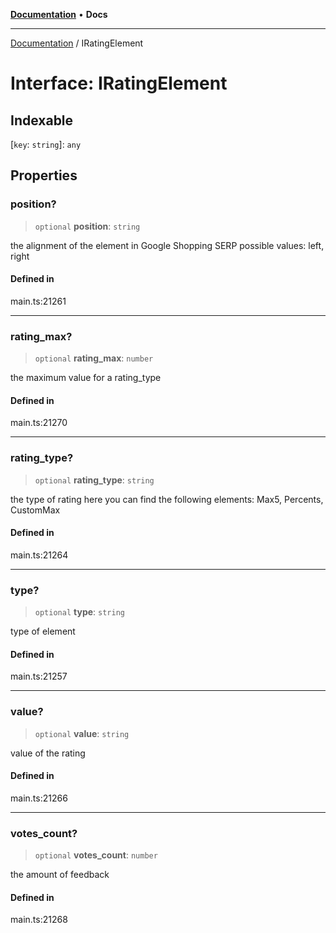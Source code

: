 [**Documentation**](../README.md) • **Docs**

***

[Documentation](../globals.md) / IRatingElement

# Interface: IRatingElement

## Indexable

 \[`key`: `string`\]: `any`

## Properties

### position?

> `optional` **position**: `string`

the alignment of the element in Google Shopping SERP
possible values:
left, right

#### Defined in

main.ts:21261

***

### rating\_max?

> `optional` **rating\_max**: `number`

the maximum value for a rating_type

#### Defined in

main.ts:21270

***

### rating\_type?

> `optional` **rating\_type**: `string`

the type of rating
here you can find the following elements: Max5, Percents, CustomMax

#### Defined in

main.ts:21264

***

### type?

> `optional` **type**: `string`

type of element

#### Defined in

main.ts:21257

***

### value?

> `optional` **value**: `string`

value of the rating

#### Defined in

main.ts:21266

***

### votes\_count?

> `optional` **votes\_count**: `number`

the amount of feedback

#### Defined in

main.ts:21268
